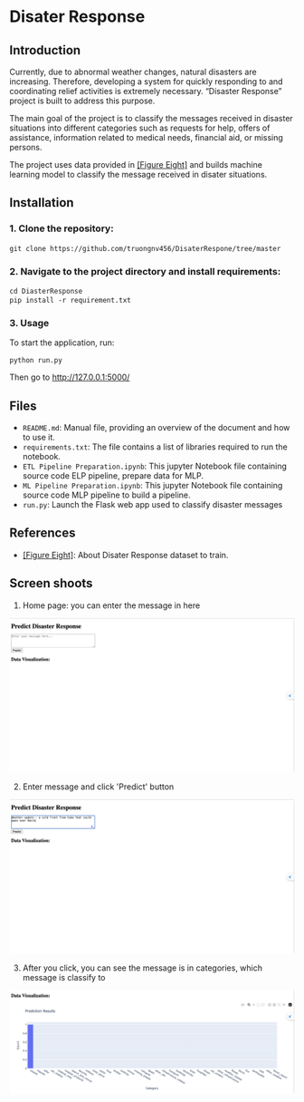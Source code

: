 # Disater Response 

## Introduction
Currently, due to abnormal weather changes, natural disasters are increasing. Therefore, developing a system for quickly responding to and coordinating relief activities is extremely necessary. “Disaster Response” project is built to address this purpose.

The main goal of the project is to classify the messages received in disaster situations into different categories such as requests for help, offers of assistance, information related to medical needs, financial aid, or missing persons.

The project uses data provided in [[Figure Eight]](https://www.appen.com/) and builds machine learning  model to classify the message received in disater situations.

## Installation
### 1. Clone the repository: 
    git clone https://github.com/truongnv456/DisaterRespone/tree/master
### 2. Navigate to the project directory and install requirements: 
    cd DiasterResponse
    pip install -r requirement.txt
### 3. Usage
To start the application, run:

    python run.py

Then go to http://127.0.0.1:5000/

## Files

- `README.md`: Manual file, providing an overview of the document and how to use it.
- `requirements.txt`: The file contains a list of libraries required to run the notebook.
- `ETL Pipeline Preparation.ipynb`: This jupyter Notebook file containing source code ELP pipeline, prepare data for MLP.
- `ML Pipeline Preparation.ipynb`: This jupyter Notebook file containing source code MLP pipeline to build a pipeline.
- `run.py`: Launch the Flask web app used to classify disaster messages

## References

- [[Figure Eight]](https://www.appen.com/): About Disater Response dataset to train.

## Screen shoots
1. Home page: you can enter the message in here

![HomePage](screenshoot/home.png)

2. Enter message and click 'Predict' button

![Predict](screenshoot/message.png)

3. After you click, you can see the message is in categories, which message is classify to

![After](screenshoot/classify.png)


